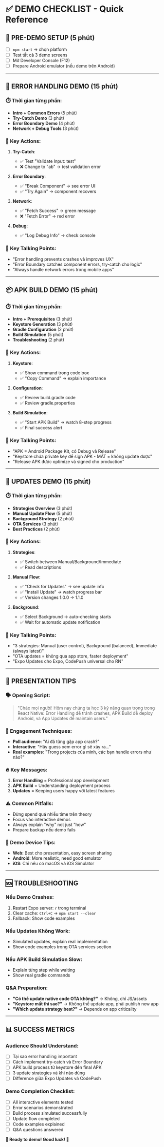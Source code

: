 # ✅ DEMO CHECKLIST - Quick Reference

## 🚀 PRE-DEMO SETUP (5 phút)

- [ ] `npm start` → chọn platform
- [ ] Test tất cả 3 demo screens
- [ ] Mở Developer Console (F12)
- [ ] Prepare Android emulator (nếu demo trên Android)

---

## 🐛 ERROR HANDLING DEMO (15 phút)

### ⏱️ Thời gian từng phần:

- **Intro + Common Errors** (5 phút)
- **Try-Catch Demo** (3 phút)
- **Error Boundary Demo** (4 phút)
- **Network + Debug Tools** (3 phút)

### 🎯 Key Actions:

1. **Try-Catch**:

   - ✅ Test "Validate Input: test"
   - ❌ Change to "ab" → test validation error

2. **Error Boundary**:

   - ✅ "Break Component" → see error UI
   - ✅ "Try Again" → component recovers

3. **Network**:

   - ✅ "Fetch Success" → green message
   - ❌ "Fetch Error" → red error

4. **Debug**:
   - ✅ "Log Debug Info" → check console

### 💬 Key Talking Points:

- "Error handling prevents crashes và improves UX"
- "Error Boundary catches component errors, try-catch cho logic"
- "Always handle network errors trong mobile apps"

---

## 📦 APK BUILD DEMO (15 phút)

### ⏱️ Thời gian từng phần:

- **Intro + Prerequisites** (3 phút)
- **Keystore Generation** (3 phút)
- **Gradle Configuration** (2 phút)
- **Build Simulation** (5 phút)
- **Troubleshooting** (2 phút)

### 🎯 Key Actions:

1. **Keystore**:

   - ✅ Show command trong code box
   - ✅ "Copy Command" → explain importance

2. **Configuration**:

   - ✅ Review build.gradle code
   - ✅ Review gradle.properties

3. **Build Simulation**:
   - ✅ "Start APK Build" → watch 8-step progress
   - ✅ Final success alert

### 💬 Key Talking Points:

- "APK = Android Package Kit, có Debug và Release"
- "Keystore chứa private key để sign APK - MẤT = không update được"
- "Release APK được optimize và signed cho production"

---

## 🔄 UPDATES DEMO (15 phút)

### ⏱️ Thời gian từng phần:

- **Strategies Overview** (3 phút)
- **Manual Update Flow** (5 phút)
- **Background Strategy** (2 phút)
- **OTA Services** (3 phút)
- **Best Practices** (2 phút)

### 🎯 Key Actions:

1. **Strategies**:

   - ✅ Switch between Manual/Background/Immediate
   - ✅ Read descriptions

2. **Manual Flow**:

   - ✅ "Check for Updates" → see update info
   - ✅ "Install Update" → watch progress bar
   - ✅ Version changes 1.0.0 → 1.1.0

3. **Background**:
   - ✅ Select Background → auto-checking starts
   - ✅ Wait for automatic update notification

### 💬 Key Talking Points:

- "3 strategies: Manual (user control), Background (balanced), Immediate (always latest)"
- "OTA updates = không qua app store, faster deployment"
- "Expo Updates cho Expo, CodePush universal cho RN"

---

## 🎤 PRESENTATION TIPS

### 🗣️ Opening Script:

> "Chào mọi người! Hôm nay chúng ta học 3 kỹ năng quan trọng trong React Native: Error Handling để tránh crashes, APK Build để deploy Android, và App Updates để maintain users."

### 🎯 Engagement Techniques:

- **Poll audience**: "Ai đã từng gặp app crash?"
- **Interactive**: "Hãy guess xem error gì sẽ xảy ra..."
- **Real examples**: "Trong projects của mình, các bạn handle errors như nào?"

### 🔥 Key Messages:

1. **Error Handling** = Professional app development
2. **APK Build** = Understanding deployment process
3. **Updates** = Keeping users happy với latest features

### ⚠️ Common Pitfalls:

- Đừng spend quá nhiều time trên theory
- Focus vào interactive demos
- Always explain "why" not just "how"
- Prepare backup nếu demo fails

### 📱 Demo Device Tips:

- **Web**: Best cho presentation, easy screen sharing
- **Android**: More realistic, need good emulator
- **iOS**: Chỉ nếu có macOS và iOS Simulator

---

## 🆘 TROUBLESHOOTING

### Nếu Demo Crashes:

1. Restart Expo server: `r` trong terminal
2. Clear cache: `Ctrl+C` → `npm start --clear`
3. Fallback: Show code examples

### Nếu Updates Không Work:

- Simulated updates, explain real implementation
- Show code examples trong OTA services section

### Nếu APK Build Simulation Slow:

- Explain từng step while waiting
- Show real gradle commands

### Q&A Preparation:

- **"Có thể update native code OTA không?"** → Không, chỉ JS/assets
- **"Keystore mất thì sao?"** → Không thể update app, phải publish new app
- **"Which update strategy best?"** → Depends on app criticality

---

## 📊 SUCCESS METRICS

### Audience Should Understand:

- [ ] Tại sao error handling important
- [ ] Cách implement try-catch và Error Boundary
- [ ] APK build process từ keystore đến final APK
- [ ] 3 update strategies và khi nào dùng
- [ ] Difference giữa Expo Updates và CodePush

### Demo Completion Checklist:

- [ ] All interactive elements tested
- [ ] Error scenarios demonstrated
- [ ] Build process simulated successfully
- [ ] Update flow completed
- [ ] Code examples explained
- [ ] Q&A questions answered

**🎯 Ready to demo! Good luck! 🚀**
